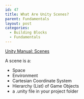 ```yaml
---
id: 47
title: What Are Unity Scenes?
parent: Fundamentals
layout: post
categories:
  - Building Blocks
  - Fundamentals
---
```

[Unity Manual: Scenes](https://docs.unity3d.com/Manual/CreatingScenes.html)

A scene is a:

  * Space
  * Environment
  * Cartesian Coordinate System
  * Hierarchy (List) of Game Objects
  * a .unity file in your project folder